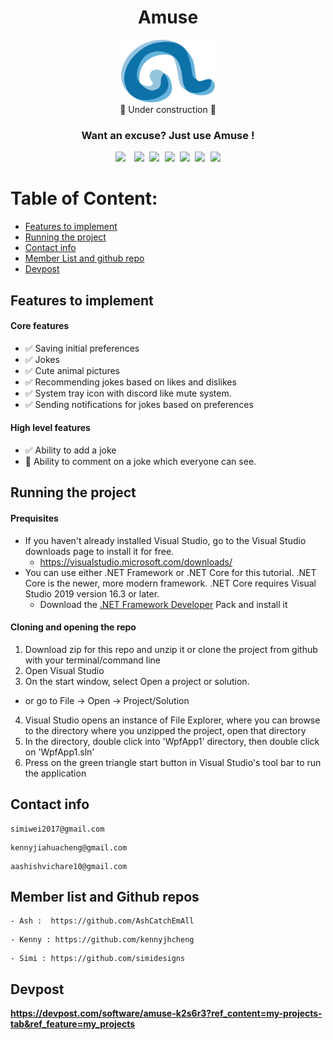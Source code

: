 <div align="center"><h1>Amuse</h1></div>
<div align="center"><img height="100" width="150" src="amuse.png"/></div>
<div align="center"> 🚧 Under construction 🚧 </div>
<div align="center"><h3> Want an excuse? Just use Amuse ! </h3></div>
<pre><div align="center"><img style="margin-right: 5px;" src="https://img.shields.io/badge/Python-3-brightgreen"/> <img src="https://img.shields.io/badge/C%23-WPF-blue"/> <img src="https://img.shields.io/badge/%20%20Uptime-90%25-orange"/> <img src="https://img.shields.io/badge/%20%20build-passing-green"/> <img src="https://img.shields.io/badge/%20%20Uptime-90%25-orange"/> <img src="https://img.shields.io/badge/%20%20contributers-3-informational"/> <img src="https://img.shields.io/badge/.NET-4.7.2-important"/></div></pre>

# Table of Content:
- [Features to implement](#features-to-implement)
- [Running the project](#running-the-project)
- [Contact info](#contact-info)
- [Member List and github repo](#member-list-and-github-repos)
- [Devpost](#devpost)
## Features to implement
#### Core features 
- ✅ Saving initial preferences
- ✅ Jokes 
- ✅ Cute animal pictures 
- ✅ Recommending jokes based on likes and dislikes
- ✅ System tray icon with discord like mute system.
- ✅ Sending notifications for jokes based on preferences

#### High level features
- ✅ Ability to add a joke
- 🚧 Ability to comment on a joke which everyone can see.

## Running the project
#### Prequisites 
- If you haven't already installed Visual Studio, go to the Visual Studio downloads page to install it for free.
  - https://visualstudio.microsoft.com/downloads/
- You can use either .NET Framework or .NET Core for this tutorial. .NET Core is the newer, more modern framework. .NET Core requires Visual Studio 2019 version 16.3 or later.
  - Download the [.NET Framework Developer](https://dotnet.microsoft.com/download/dotnet-framework/net472) Pack and install it

#### Cloning and opening the repo
1. Download zip for this repo and unzip it or clone the project from github with your terminal/command line
2. Open Visual Studio
3. On the start window, select Open a project or solution.
  * or go to File -> Open -> Project/Solution
4. Visual Studio opens an instance of File Explorer, where you can browse to the directory where you unzipped the project, open that directory
5. In the directory, double click into 'WpfApp1' directory, then double click on 'WpfApp1.sln'
6. Press on the green triangle start button in Visual Studio's tool bar to run the application

## Contact info
```
simiwei2017@gmail.com 
```
```
kennyjiahuacheng@gmail.com
```
```
aashishvichare10@gmail.com
```

## Member list and Github repos
 ```
 - Ash :  https://github.com/AshCatchEmAll
 ```
 ```
 - Kenny : https://github.com/kennyjhcheng
 ```
 ```
 - Simi : https://github.com/simidesigns
 ```
 
 ## Devpost
__https://devpost.com/software/amuse-k2s6r3?ref_content=my-projects-tab&ref_feature=my_projects__
